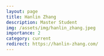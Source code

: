 ```yaml
---
layout: page
title: Hanlin Zhang
description: Master Student
img: /assets/img/hanlin_zhang.jpeg
importance: 2
category: current
redirect: https://hanlin-zhang.com/
---
```

